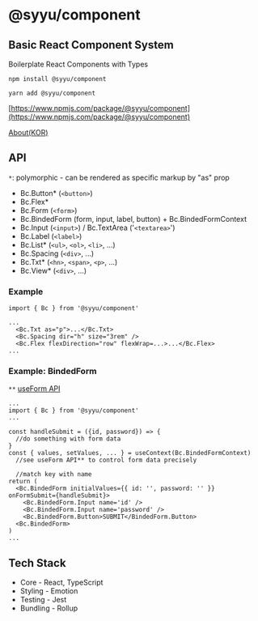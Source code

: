 # @syyu/component

## Basic React Component System

Boilerplate React Components with Types

`npm install @syyu/component`

`yarn add @syyu/component`

[https://www.npmjs.com/package/@syyu/component](https://www.npmjs.com/package/@syyu/component)

[About(KOR)](https://www.brewcoldblue.com/engineering/boilerplate-react-component-system)

## API

`*`: polymorphic - can be rendered as specific markup by "as" prop

- Bc.Button\* (`<button>`)
- Bc.Flex\*
- Bc.Form (`<form>`)
- Bc.BindedForm (form, input, label, button) + Bc.BindedFormContext
- Bc.Input (`<input>`) / Bc.TextArea ('`<textarea>`')
- Bc.Label (`<label>`)
- Bc.List\* (`<ul>`, `<ol>`, `<li>`, ...)
- Bc.Spacing (`<div>`, ...)
- Bc.Txt\* (`<hn>`, `<span>`, `<p>`, ...)
- Bc.View\* (`<div>`, ...)

### Example

```
import { Bc } from '@syyu/component'

...
  <Bc.Txt as="p">...</Bc.Txt>
  <Bc.Spacing dir="h" size="3rem" />
  <Bc.Flex flexDirection="row" flexWrap=...>...</Bc.Flex>
...
```

### Example: BindedForm

`**` [useForm API](https://github.com/brewcold/util/blob/main/react/src/use-form/README.md)

```
...
import { Bc } from '@syyu/component'
...

const handleSubmit = ({id, password}) => {
  //do something with form data
}
const { values, setValues, ... } = useContext(Bc.BindedFormContext)
  //see useForm API** to control form data precisely

  //match key with name
return (
  <Bc.BindedForm initialValues={{ id: '', password: '' }} onFormSubmit={handleSubmit}>
    <Bc.BindedForm.Input name='id' />
    <Bc.BindedForm.Input name='password' />
    <Bc.BindedForm.Button>SUBMIT</BindedForm.Button>
  <Bc.BindedForm>
)
...

```

## Tech Stack

- Core - React, TypeScript
- Styling - Emotion
- Testing - Jest
- Bundling - Rollup
